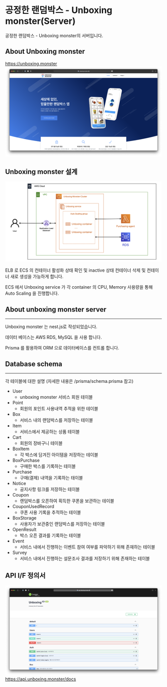 # 공정한 랜덤박스 - Unboxing monster(Server)
공정한 랜덤박스 - Unboxing monster의 서버입니다.

## About Unboxing monster
https://unboxing.monster
![캡처](./readme-resource/unboxing.png)


## Unboxing monster 설계
![캡처](./readme-resource/unboxing-structure.png)

ELB 로 ECS 의 컨테이너 활성화 상태 확인 및 inactive 상태 컨테이너 삭제 및 컨테이너 새로 생성을 가능하게 합니다.

ECS 에서 Unboxing service 가 각 container 의 CPU, Memory 사용량을 통해 Auto Scaling 을 진행합니다.

## About unboxing monster server
***
Unboxing monster 는 nest.js로 작성되었습니다.

데이터 베이스는 AWS RDS, MySQL 을 사용 합니다.

Prisma 를 활용하여 ORM 으로 데이터베이스를 컨트롤 합니다.


## Database schema
***
각 테이블에 대한 설명 (자세한 내용은 /prisma/schema.prisma 참고)

- User
  - unboxing monster 서비스 회원 테이블
- Point
  - 회원의 포인트 사용내역 추적을 위한 테이블
- Box
  - 서비스 내의 랜덤박스를 저장하는 테이블
- Item
  - 서비스에서 제공하는 상품 테이블
- Cart
  - 회원의 장바구니 테이블
- BoxItem
  - 각 박스에 담겨진 아이템을 저장하는 테이블
- BoxPurchase
  - 구매한 박스를 기록하는 테이블
- Purchase
  - 구매(결제) 내역을 기록하는 태이블
- Notice
  - 공지사항 링크를 저장하는 테이블
- Coupon
  - 랜덤박스를 오픈하여 획득한 쿠폰을 보관하는 테이블
- CouponUsedRecord
  - 쿠폰 사용 기록을 추적하는 테이블
- BoxStorage
  - 사용자가 보관중인 랜덤박스를 저장하는 테이블
- OpenResult
  - 박스 오픈 결과를 기록하는 테이블
- Event
  - 서비스 내에서 진행하는 이벤트 참여 여부를 파악하기 위해 존재하는 테이블
- Survey
  - 서비스 내에서 진행하는 설문조사 결과를 저장하기 위해 존재하는 테이블

## API I/F 정의서
![캡처](./readme-resource/unboxing-swagger.png)
https://api.unboxing.monster/docs


